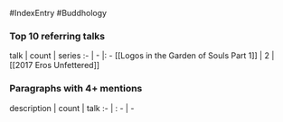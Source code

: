 #IndexEntry #Buddhology

### Top 10 referring talks
talk | count | series
:- | - |: -
[[Logos in the Garden of Souls Part 1]] | 2 | [[2017 Eros Unfettered]]

### Paragraphs with 4+ mentions
description | count | talk
:- | : - | -

